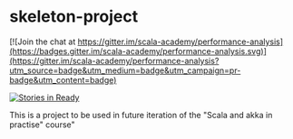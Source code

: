 skeleton-project
=========================

[![Join the chat at https://gitter.im/scala-academy/performance-analysis](https://badges.gitter.im/scala-academy/performance-analysis.svg)](https://gitter.im/scala-academy/performance-analysis?utm_source=badge&utm_medium=badge&utm_campaign=pr-badge&utm_content=badge)

[![Stories in Ready](https://badge.waffle.io/scala-academy/performance-analysis.png?label=ready&title=Ready)](http://waffle.io/scala-academy/performance-analysis)

This is a project to be used in future iteration of the "Scala and akka in practise" course"
